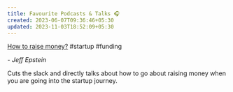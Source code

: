 ```yaml
---
title: Favourite Podcasts & Talks 🎧
created: 2023-06-07T09:36:46+05:30
updated: 2023-11-03T18:52:09+05:30
---
```


[How to raise money?](https://www.youtube.com/watch?v=EoquIYtjM7w) #startup #funding

*- Jeff Epstein*

Cuts the slack and directly talks about how to go about raising money when you are going into the startup journey. 

